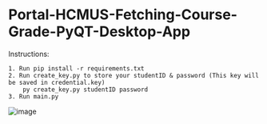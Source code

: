 # Portal-HCMUS-Fetching-Course-Grade-PyQT-Desktop-App

Instructions:

	1. Run pip install -r requirements.txt
	2. Run create_key.py to store your studentID & password (This key will be saved in credential.key)
		py create_key.py studentID password
	3. Run main.py
  
 
 
![image](https://user-images.githubusercontent.com/64053044/151317114-182e51e5-2357-4ca0-81be-d39ff19304f0.png)
